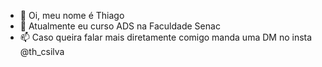 - 👋 Oi, meu nome é Thiago
- 👀 Atualmente eu curso ADS na Faculdade Senac
- 📫 Caso queira falar mais diretamente comigo manda uma DM no insta @th_csilva

<!---
Rogrinhu/Rogrinhu is a ✨ special ✨ repository because its `README.md` (this file) appears on your GitHub profile.
You can click the Preview link to take a look at your changes.
--->
